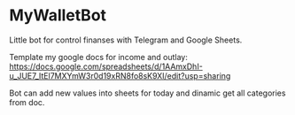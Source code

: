 # MyWalletBot
Little bot for control finanses with Telegram and Google Sheets.

Template my google docs for income and outlay:
https://docs.google.com/spreadsheets/d/1AAmxDhI-u_JUE7_ItEl7MXYmW3r0d19xRN8fo8sK9XI/edit?usp=sharing

Bot can add new values into sheets for today and dinamic get all categories from doc.
